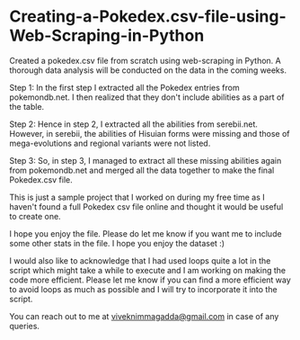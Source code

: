 # Creating-a-Pokedex.csv-file-using-Web-Scraping-in-Python
Created a pokedex.csv file from scratch using web-scraping in Python. A thorough data analysis will be conducted on the data in the coming weeks.

Step 1: In the first step I extracted all the Pokedex entries from pokemondb.net. I then realized that they don't include abilities as a part of the table.

Step 2: Hence in step 2, I extracted all the abilities from serebii.net. However, in serebii, the abilities of Hisuian forms were missing and those of mega-evolutions and regional variants were not listed.

Step 3: So, in step 3, I managed to extract all these missing abilities again from pokemondb.net and merged all the data together to make the final Pokedex.csv file.

This is just a sample project that I worked on during my free time as I haven't found a full Pokedex csv file online and thought it would be useful to create one.

I hope you enjoy the file. Please do let me know if you want me to include some other stats in the file. I hope you enjoy the dataset :)

I would also like to acknowledge that I had used loops quite a lot in the script which might take a while to execute and I am working on making the code more efficient. Please let me know if you can find a more efficient way to avoid loops as much as possible and I will try to incorporate it into the script.

You can reach out to me at viveknimmagadda@gmail.com in case of any queries.
